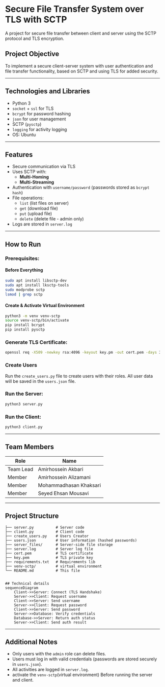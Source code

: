 
# Secure File Transfer System over TLS with SCTP

A project for secure file transfer between client and server using the SCTP protocol and TLS encryption.

##  Project Objective
To implement a secure client-server system with user authentication and file transfer functionality, based on SCTP and using TLS for added security.

---

##  Technologies and Libraries
- Python 3
- `socket` + `ssl` for TLS
- `bcrypt` for password hashing
- `json` for user management
- SCTP (`pysctp`)
- `logging` for activity logging
- OS: Ubuntu

---

##  Features
- Secure communication via TLS
- Uses SCTP with:
  - **Multi-Homing**
  - **Multi-Streaming**
- Authentication with `username/password` (passwords stored as `bcrypt hash`)
- File operations:
  - `list` (list files on server)
  - `get` (download file)
  - `put` (upload file)
  - `delete` (delete file - admin only)
- Logs are stored in `server.log`

---

##  How to Run

### Prerequisites:

#### Before Everything

```bash 
sudo apt install libsctp-dev
sudo apt install lksctp-tools
sudo modprobe sctp
lsmod | grep sctp
```

#### Create & Activate Virtual Environment
```bash
python3 -m venv venv-sctp
source venv-sctp/bin/activate
pip install bcrypt
pip install pysctp
```

### Generate TLS Certificate:
```bash
openssl req -X509 -newkey rsa:4096 -keyout key.pm -out cert.pem -days 365 -nodes
```

### Create Users
Run the `create_users.py` file to create users with their roles.
All user data will be saved in the `users.json` file.


### Run the Server:
```bash
python3 server.py
```

### Run the Client:
```bash
python3 client.py
```

---

##  Team Members

| Role     | Name                  |
|----------|-----------------------|
| Team Lead | Amirhossein Akbari   |
| Member   | Amirhossein Alizamani |
| Member   | Mohammadhasan Khaksari |
| Member   | Seyed Ehsan Mousavi   |

---

##  Project Structure

```
├── server.py          # Server code
├── client.py          # Client code
├── create_users.py    # Users Creator 
├── users.json         # User information (hashed passwords)
├── server_files/      # Server-side file storage
├── server.log         # Server log file
├── cert.pem           # TLS certificate
├── key.pem            # TLS private key
├── requirements.txt   # Requirements lib
├── venv-sctp/         # virtual environment        
└── README.md          # This file
```


```

## Technical details 
sequenceDiagram
    Client->>Server: Connect (TLS Handshake)
    Server->>Client: Request username
    Client->>Server: Send username
    Server->>Client: Request password
    Client->>Server: Send password
    Server->>Database: Verify credentials
    Database->>Server: Return auth status
    Server->>Client: Send auth result
```

---

##  Additional Notes
- Only users with the `admin` role can delete files.
- Users must log in with valid credentials (passwords are stored securely in `users.json`).
- All activities are logged in `server.log`.
- activate the `venv-sctp`(virtual environment) Before running the server and client.
